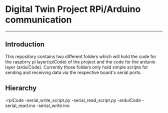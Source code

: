 # Digital Twin Project RPi/Arduino communication
---
## Introduction
This repository contains two different folders which will hold the code for the raspbrry pi layer(rpiCode) of the project and the code for the ardunio layer (arduiCode). Currently those folders only
hold simple scripts for sending and receiving data via the respective board's serial ports.

## Hierarchy
 -rpiCode
    -serial_write_script.py
    -serial_read_script.py
 -arduiCode
    -serial_read.ino
    -serial_write.ino

